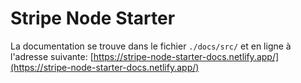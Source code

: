 # Stripe Node Starter

La documentation se trouve dans le fichier `./docs/src/` et en ligne à l'adresse suivante: [https://stripe-node-starter-docs.netlify.app/](https://stripe-node-starter-docs.netlify.app/)
